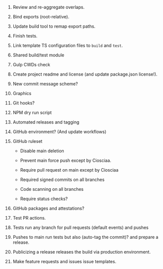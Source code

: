 1. Review and re-aggregate overlaps.
2. Bind exports (root-relative).
3. Update build tool to remap export paths.
4. Finish tests. 
5. Link template TS configuration files to `build` and `test`. 
6. Shared build/test module  
7. Gulp CWDs check 

1. Create project readme and license (and update package.json license!).
2. New commit message scheme?
3. Graphics

1. Git hooks?
2. NPM dry run script
3. Automated releases and tagging

1. GitHub environment? (And update workflows)
2. GitHub ruleset
	- Disable main deletion
	- Prevent main force push except by Ciosciaa.
	- Require pull request on main except by Ciosciaa
	
	- Required signed commits on all branches
	- Code scanning on all branches
	
	- Require status checks?
3. GitHub packages and attestations?
4. Test PR actions.

1. Tests run any branch for pull requests (default events) and pushes
2. Pushes to main run tests but also (auto-tag the commit)? and prepare a release.
3. Publicizing a release releases the build via production environment.
4. Make feature requests and issues issue templates.